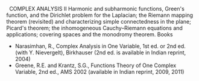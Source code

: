 ---
---
 
COMPLEX ANALYSIS II
Harmonic and subharmonic functions, Green's function, and the Dirichlet problem
for the Laplacian; the Riemann mapping theorem (revisited) and characterizing
simple connectedness in the plane; Picard's theorem; the inhomogeneous
Cauchy–Riemann equations and applications; covering spaces and the monodromy
theorem.
Books

* Narasimhan, R., Complex Analysis in One Variable, 1st ed. or 2nd ed. (with Y.
  Nievergelt), Birkhauser (2nd ed. is available in Indian reprint, 2004)
* Greene, R.E. and Krantz, S.G., Functions Theory of One Complex Variable, 2nd
  ed., AMS 2002 (available in Indian reprint, 2009, 2011)

